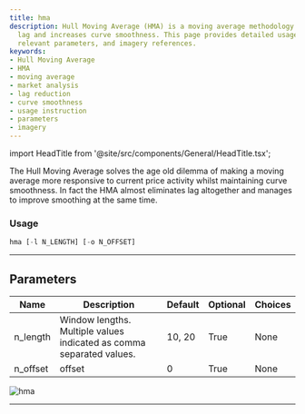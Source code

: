 ```yaml
---
title: hma
description: Hull Moving Average (HMA) is a moving average methodology that reduces
  lag and increases curve smoothness. This page provides detailed usage information,
  relevant parameters, and imagery references.
keywords:
- Hull Moving Average
- HMA
- moving average
- market analysis
- lag reduction
- curve smoothness
- usage instruction
- parameters
- imagery
---
```


import HeadTitle from '@site/src/components/General/HeadTitle.tsx';

<HeadTitle title="stocks/ta/hma - Reference | OpenBB Terminal Docs" />

The Hull Moving Average solves the age old dilemma of making a moving average more responsive to current price activity whilst maintaining curve smoothness. In fact the HMA almost eliminates lag altogether and manages to improve smoothing at the same time.

### Usage

```python
hma [-l N_LENGTH] [-o N_OFFSET]
```

---

## Parameters

| Name | Description | Default | Optional | Choices |
| ---- | ----------- | ------- | -------- | ------- |
| n_length | Window lengths. Multiple values indicated as comma separated values. | 10, 20 | True | None |
| n_offset | offset | 0 | True | None |

![hma](https://user-images.githubusercontent.com/46355364/154310988-2e97c166-a3b9-49ae-abcd-2c1b37309072.png)

---
